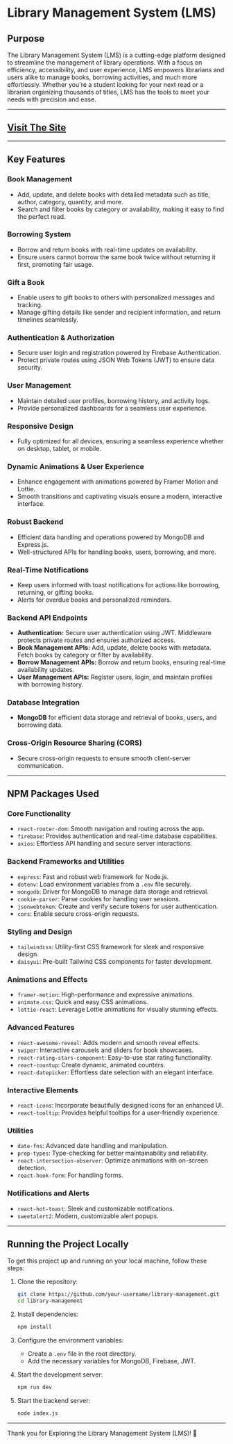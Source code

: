 # Library Management System (LMS)

## Purpose

The Library Management System (LMS) is a cutting-edge platform designed to streamline the management of library operations. With a focus on efficiency, accessibility, and user experience, LMS empowers librarians and users alike to manage books, borrowing activities, and much more effortlessly. Whether you're a student looking for your next read or a librarian organizing thousands of titles, LMS has the tools to meet your needs with precision and ease.

---

## [Visit The Site](https://library-management-system-lms1.netlify.app)

---

## Key Features

### **Book Management**

- Add, update, and delete books with detailed metadata such as title, author, category, quantity, and more.
- Search and filter books by category or availability, making it easy to find the perfect read.

### **Borrowing System**

- Borrow and return books with real-time updates on availability.
- Ensure users cannot borrow the same book twice without returning it first, promoting fair usage.

### **Gift a Book**

- Enable users to gift books to others with personalized messages and tracking.
- Manage gifting details like sender and recipient information, and return timelines seamlessly.

### **Authentication & Authorization**

- Secure user login and registration powered by Firebase Authentication.
- Protect private routes using JSON Web Tokens (JWT) to ensure data security.

### **User Management**

- Maintain detailed user profiles, borrowing history, and activity logs.
- Provide personalized dashboards for a seamless user experience.

### **Responsive Design**

- Fully optimized for all devices, ensuring a seamless experience whether on desktop, tablet, or mobile.

### **Dynamic Animations & User Experience**

- Enhance engagement with animations powered by Framer Motion and Lottie.
- Smooth transitions and captivating visuals ensure a modern, interactive interface.

### **Robust Backend**

- Efficient data handling and operations powered by MongoDB and Express.js.
- Well-structured APIs for handling books, users, borrowing, and more.

### **Real-Time Notifications**

- Keep users informed with toast notifications for actions like borrowing, returning, or gifting books.
- Alerts for overdue books and personalized reminders.

### **Backend API Endpoints**

- **Authentication:** Secure user authentication using JWT. Middleware protects private routes and ensures authorized access.
- **Book Management APIs:** Add, update, delete books with metadata. Fetch books by category or filter by availability.
- **Borrow Management APIs:** Borrow and return books, ensuring real-time availability updates.
- **User Management APIs:** Register users, login, and maintain profiles with borrowing history.

### **Database Integration**

- **MongoDB** for efficient data storage and retrieval of books, users, and borrowing data.

### **Cross-Origin Resource Sharing (CORS)**

- Secure cross-origin requests to ensure smooth client-server communication.

---

## NPM Packages Used

### **Core Functionality**

- `react-router-dom`: Smooth navigation and routing across the app.
- `firebase`: Provides authentication and real-time database capabilities.
- `axios`: Effortless API handling and secure server interactions.

### **Backend Frameworks and Utilities**

- `express`: Fast and robust web framework for Node.js.
- `dotenv`: Load environment variables from a `.env` file securely.
- `mongodb`: Driver for MongoDB to manage data storage and retrieval.
- `cookie-parser`: Parse cookies for handling user sessions.
- `jsonwebtoken`: Create and verify secure tokens for user authentication.
- `cors`: Enable secure cross-origin requests.

### **Styling and Design**

- `tailwindcss`: Utility-first CSS framework for sleek and responsive design.
- `daisyui`: Pre-built Tailwind CSS components for faster development.

### **Animations and Effects**

- `framer-motion`: High-performance and expressive animations.
- `animate.css`: Quick and easy CSS animations.
- `lottie-react`: Leverage Lottie animations for visually stunning effects.

### **Advanced Features**

- `react-awesome-reveal`: Adds modern and smooth reveal effects.
- `swiper`: Interactive carousels and sliders for book showcases.
- `react-rating-stars-component`: Easy-to-use star rating functionality.
- `react-countup`: Create dynamic, animated counters.
- `react-datepicker`: Effortless date selection with an elegant interface.

### **Interactive Elements**

- `react-icons`: Incorporate beautifully designed icons for an enhanced UI.
- `react-tooltip`: Provides helpful tooltips for a user-friendly experience.

### **Utilities**

- `date-fns`: Advanced date handling and manipulation.
- `prop-types`: Type-checking for better maintainability and reliability.
- `react-intersection-observer`: Optimize animations with on-screen detection.
- `react-hook-form`: For handling forms.

### **Notifications and Alerts**

- `react-hot-toast`: Sleek and customizable notifications.
- `sweetalert2`: Modern, customizable alert popups.

---

## Running the Project Locally

To get this project up and running on your local machine, follow these steps:

1. Clone the repository:

   ```bash
   git clone https://github.com/your-username/library-management.git
   cd library-management
   ```

2. Install dependencies:

   ```bash
   npm install
   ```

3. Configure the environment variables:

   - Create a `.env` file in the root directory.
   - Add the necessary variables for MongoDB, Firebase, JWT.

4. Start the development server:

   ```bash
   npm run dev
   ```

5. Start the backend server:
   ```bash
   node index.js
   ```

---

Thank you for Exploring the Library Management System (LMS)! 🚀
